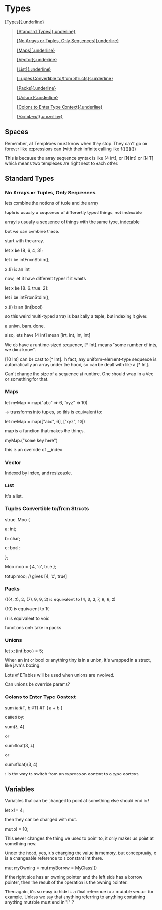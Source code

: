 # Types

[[Types]{.underline}](#types)

> [[Standard Types]{.underline}](#standard-types)
>
> [[No Arrays or Tuples, Only
> Sequences]{.underline}](#no-arrays-or-tuples-only-sequences)
>
> [[Maps]{.underline}](#maps)
>
> [[Vector]{.underline}](#vector)
>
> [[List]{.underline}](#list)
>
> [[Tuples Convertible to/from
> Structs]{.underline}](#tuples-convertible-tofrom-structs)
>
> [[Packs]{.underline}](#packs)
>
> [[Unions]{.underline}](#unions)
>
> [[Colons to Enter Type
> Context]{.underline}](#colons-to-enter-type-context)
>
> [[Variables]{.underline}](#variables)

## Spaces

Remember, all Templexes must know when they stop. They can\'t go on
forever like expressions can (with their infinite calling like
f()()()())

This is because the array sequence syntax is like \[4 int\], or \[N
int\] or \[N T\] which means two templexes are right next to each other.

## Standard Types

### No Arrays or Tuples, Only Sequences

lets combine the notions of tuple and the array

tuple is usually a sequence of differently typed things, not indexable

array is usually a sequence of things with the same type, indexable

but we can combine these.

start with the array.

let x be \[8, 6, 4, 3\];

let i be intFromStdin();

x.(i) is an int

now, let it have different types if it wants

let x be \[8, 6, true, 2\];

let i be intFromStdin();

x.(i) is an (int\|bool)

so this weird multi-typed array is basically a tuple, but indexing it
gives

a union. bam. done.

also, lets have \[4 int\] mean \[int, int, int, int\]

We do have a runtime-sized sequence, \[\* Int\]. means "some number of
ints, we dont know".

\[10 Int\] can be cast to \[\* Int\]. In fact, any uniform-element-type
sequence is automatically an array under the hood, so can be dealt with
like a \[\* Int\].

Can't change the size of a sequence at runtime. One should wrap in a Vec
or something for that.

### Maps

let myMap = map("abc" =\> 6, "xyz" =\> 10)

-\> transforms into tuples, so this is equivalent to:

let myMap = map(\["abc", 6\], \["xyz", 10\])

map is a function that makes the things.

myMap.("some key here")

this is an override of \_\_index

### Vector

Indexed by index, and resizeable.

### List

It's a list.

### Tuples Convertible to/from Structs

struct Moo {

a: int;

b: char;

c: bool;

};

Moo moo = { 4, 'c', true };

totup moo; // gives \[4, 'c', true\]

### Packs

(((4, 3), 2, (7), 9, 9, 2) is equivalent to (4, 3, 2, 7, 9, 9, 2)

\(10\) is equivalent to 10

() is equivalent to void

functions only take in packs

### Unions

let x: (int\|bool) = 5;

When an int or bool or anything tiny is in a union, it's wrapped in a
struct, like java's boxing.

Lots of ETables will be used when unions are involved.

Can unions be override params?

### Colons to Enter Type Context

sum (a:#T, b:#T) #T { a + b }

called by:

sum(3, 4)

or

sum:float(3, 4)

or

sum:(float)(3, 4)

: is the way to switch from an expression context to a type context.

## Variables

Variables that can be changed to point at something else should end in !

let x! = 4;

then they can be changed with mut.

mut x! = 10;

This never changes the thing we used to point to, it only makes us point
at something new.

Under the hood, yes, it's changing the value in memory, but
conceptually, x is a changeable reference to a constant int there.

mut myOwning = mut myBorrow = MyClass!()

if the right side has an owning pointer, and the left side has a borrow
pointer, then the result of the operation is the owning pointer.

Then again, it's so easy to hide it. a final reference to a mutable
vector, for example. Unless we say that anything referring to anything
containing anything mutable must end in "!" ?

